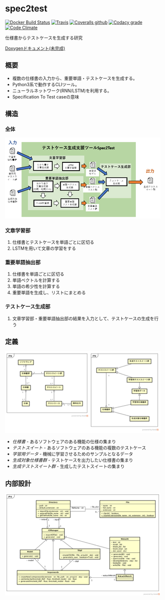 # spec2test

[![Docker Build Status](https://img.shields.io/docker/build/korosuke613/spec2test.svg?style=flat-square)](https://hub.docker.com/r/korosuke613/spec2test/) [![Travis](https://img.shields.io/travis/korosuke613/spec2test/master.svg?style=flat-square)](https://travis-ci.org/korosuke613/spec2test) [![Coveralls github](https://img.shields.io/coveralls/korosuke613/spec2test/master.svg?style=flat-square)](https://coveralls.io/github/korosuke613/spec2test)
 [![Codacy grade](https://img.shields.io/codacy/grade/a834a52e92cb45a294c31d32c5fd3267.svg?style=flat-square)](https://www.codacy.com/app/korosuke613613/spec2test/dashboard) [![Code Climate](https://img.shields.io/codeclimate/maintainability/korosuke613/spec2test.svg?style=flat-square)](https://codeclimate.com/github/korosuke613/spec2test)

仕様書からテストケースを生成する研究

[Doxygenドキュメント(未完成)](https://korosuke613.github.io/spec2test/)

## 概要
* 複数の仕様書の入力から、重要単語・テストケースを生成する。
* Python3系で動作するCLIツール。
* ニューラルネットワーク(RNN/LSTM)を利用する。
* Specification To Test caseの意味


## 構造

### 全体

![全体図](images/全体図.png)

### 文章学習部
1. 仕様書とテストケースを単語ごとに区切る
2. LSTMを用いて文章の学習をする


### 重要単語抽出部
1. 仕様書を単語ごとに区切る
2. 単語ベクトルを計算する
3. 単語の希少性を計算する
4. 重要単語を生成し、リストにまとめる


### テストケース生成部
1. 文章学習部・重要単語抽出部の結果を入力として、テストケースの生成を行う


## 定義
![クラス図](images/定義クラス図.PNG)

* *仕様書* - あるソフトウェアのある機能の仕様の集まり
* *テストスイート* - あるソフトウェアのある機能の複数のテストケース
* *学習用データ* - 機械に学習させるためのサンプルとなるデータ
* *生成対象仕様書群* - テストケースを出力したい仕様書の集まり
* *生成テストスイート群* - 生成したテストスイートの集まり

## 内部設計
![クラス図](images/Spec2testクラス図.png)
